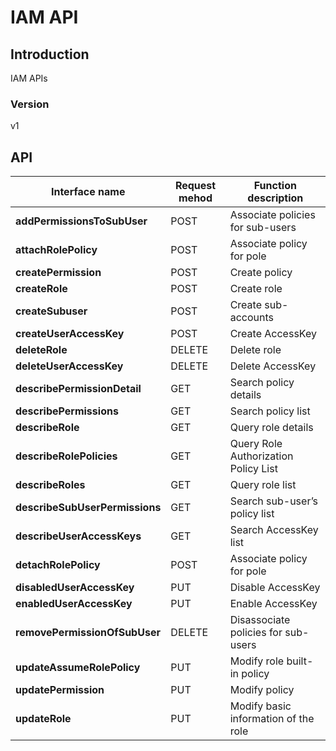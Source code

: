 # IAM API


## Introduction
IAM APIs


### Version
v1


## API
|Interface name|Request mehod|Function description|
|---|---|---|
|**addPermissionsToSubUser**|POST|Associate policies for sub\-users|
|**attachRolePolicy**|POST|Associate policy for pole|
|**createPermission**|POST|Create policy|
|**createRole**|POST|Create role|
|**createSubuser**|POST|Create sub\-accounts|
|**createUserAccessKey**|POST|Create AccessKey|
|**deleteRole**|DELETE|Delete role|
|**deleteUserAccessKey**|DELETE|Delete AccessKey|
|**describePermissionDetail**|GET|Search policy details|
|**describePermissions**|GET|Search policy list|
|**describeRole**|GET|Query role details|
|**describeRolePolicies**|GET|Query Role Authorization Policy List|
|**describeRoles**|GET|Query role list|
|**describeSubUserPermissions**|GET|Search sub\-user’s policy list|
|**describeUserAccessKeys**|GET|Search AccessKey list|
|**detachRolePolicy**|POST|Associate policy for pole|
|**disabledUserAccessKey**|PUT|Disable AccessKey|
|**enabledUserAccessKey**|PUT|Enable AccessKey|
|**removePermissionOfSubUser**|DELETE|Disassociate policies for sub\-users|
|**updateAssumeRolePolicy**|PUT|Modify role built\-in policy|
|**updatePermission**|PUT|Modify policy|
|**updateRole**|PUT|Modify basic information of the role|

